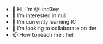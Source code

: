 - 👋 Hi, I’m @Lind3ey
- 👀 I’m interested in null
- 🌱 I’m currently learning IC
- 💞️ I’m looking to collaborate on der
- 📫 How to reach me : hell

<!---
Lind3ey/Lind3ey is a ✨ special ✨ repository because its `README.md` (this file) appears on your GitHub profile.
You can click the Preview link to take a look at your changes.
--->
